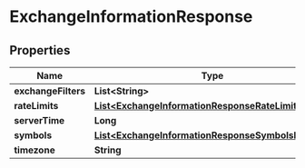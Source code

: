 

# ExchangeInformationResponse


## Properties

| Name | Type | Description | Notes |
|------------ | ------------- | ------------- | -------------|
|**exchangeFilters** | **List&lt;String&gt;** |  |  [optional] |
|**rateLimits** | [**List&lt;ExchangeInformationResponseRateLimitsInner&gt;**](ExchangeInformationResponseRateLimitsInner.md) |  |  [optional] |
|**serverTime** | **Long** |  |  [optional] |
|**symbols** | [**List&lt;ExchangeInformationResponseSymbolsInner&gt;**](ExchangeInformationResponseSymbolsInner.md) |  |  [optional] |
|**timezone** | **String** |  |  [optional] |



